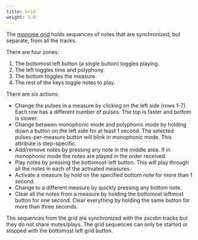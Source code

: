 ```yaml
---
title: Grid
weight: 3.0
---
```


The [monome grid]() holds sequences of notes that are synchronized, but separate, from all the tracks. 

There are four zones:

1. The bottomost left button (a single button) toggles playing.
2. The left toggles time and polyphony.
3. The bottom toggles the measure. 
4. The rest of the keys toggle notes to play.

There are six actions:

- Change the pulses in a measure by clicking on the left side (rows 1-7). Each row has a different number of pulses. The top is faster and bottom is slower.
- Change between monophonic mode and polyphonic mode by holding down a button on the left side for at least 1 second. The selected pulses-per-measure button will blink in monophonic mode. This attribute is step-specific.
- Add/remove notes by pressing any note in the middle area. If in monophonic mode the notes are played in the order received.
- Play notes by pressing the bottomost-left button. This will play through all the notes in each of the activated measures.
- Activate a measure by hold on the specified bottom note for more than 1 second.
- Change to a different measure by quickly pressing any bottom note. 
- Clear all the notes from a measure by holding the bottomost leftmost button for one second. Clear everything by holding the same button for more than three seconds.

The sequences from the grid are synchronized with the zxcvbn tracks but they do not share mutes/plays. The grid sequences can only be started or stopped with the bottomost left grid button.